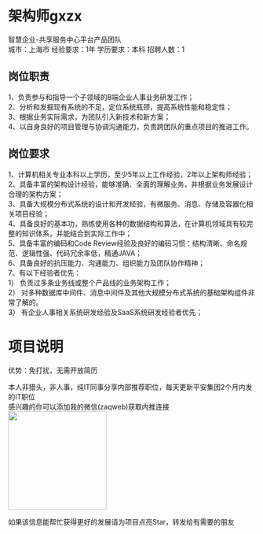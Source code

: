 # 架构师gxzx
智慧企业-共享服务中心平台产品团队  
城市：上海市 经验要求：1年 学历要求：本科  招聘人数：1

## 岗位职责
1、负责参与和指导一个子领域的B端企业人事业务研发工作；   
2、分析和发掘现有系统的不足，定位系统瓶颈，提高系统性能和稳定性；   
3、根据业务实际需求，为团队引入新技术和新方案；   
4、以自身良好的项目管理与协调沟通能力，负责跨团队的重点项目的推进工作。

## 岗位要求
1、计算机相关专业本科以上学历，至少5年以上工作经验，2年以上架构师经验；   
2、具备丰富的架构设计经验，能够准确、全面的理解业务，并根据业务发展设计合理的架构方案；   
3、具备大规模分布式系统的设计和开发经验，有微服务、消息、存储及容器化相关项目经验；   
4、具备良好的基本功，熟练使用各种的数据结构和算法，在计算机领域具有较完整的知识体系，并能结合到实际工作中；   
5、具备丰富的编码和Code Review经验及良好的编码习惯：结构清晰、命名规范、逻辑性强、代码冗余率低，精通JAVA；   
6、具备良好的抗压能力、沟通能力、组织能力及团队协作精神；   
7、有以下经验者优先：   
       1） 负责过多条业务线或整个产品线的业务架构工作；   
       2） 对多种数据库中间件、消息中间件及其他大规模分布式系统的基础架构组件非常了解的。   
       3） 有企业人事相关系统研发经验及SaaS系统研发经验者优先；

# 项目说明

优势：免打扰，无需开放简历

本人非猎头，非人事，纯IT同事分享内部推荐职位，每天更新平安集团2个月内发的IT职位  
感兴趣的你可以添加我的微信(zaqweb)获取内推连接  
<img src="https://github.com/zaqweb/PA-IT-JOBS/blob/master/WechatICode.jpeg"  height="200" width="200">

如果该信息能帮忙获得更好的发展请为项目点亮Star，转发给有需要的朋友




